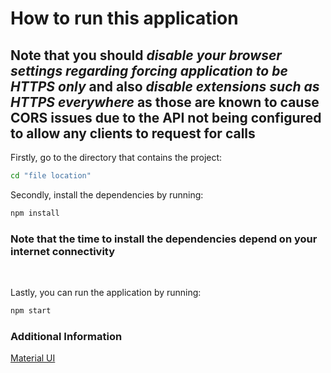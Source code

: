 # How to run this application

## Note that you should **_disable your browser settings regarding forcing application to be HTTPS only_** and also **_disable extensions such as HTTPS everywhere_** as those are known to cause CORS issues due to the API not being configured to allow any clients to request for calls

Firstly, go to the directory that contains the project:

```bash
cd "file location"
```

Secondly, install the dependencies by running:

```bash
npm install
```
### Note that the time to install the dependencies depend on your internet connectivity
<br>

Lastly, you can run the application by running:

```bash
npm start
```

### Additional Information

[Material UI](https://mui.com/material-ui/getting-started/overview/)
